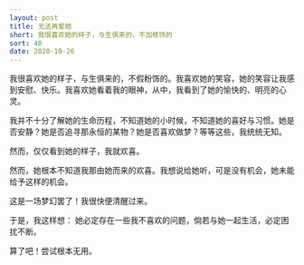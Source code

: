 ```yaml
---
layout: post
title: 无法再爱她
short: 我很喜欢她的样子，与生俱来的，不加修饰的
sort: 40
date: 2020-10-26
---
```


我很喜欢她的样子，与生俱来的，不假粉饰的。我喜欢她的笑容，她的笑容让我感到安慰、快乐。我喜欢她看着我的眼神，从中，我看到了她的愉快的、明亮的心灵。

我并不十分了解她的生命历程，不知道她的小时候，不知道她的喜好与习惯。她是否安静？她是否追寻那永恒的某物？她是否喜欢做梦？等等这些，我统统无知。

然而，仅仅看到她的样子，我就欢喜。

然而，她根本不知道我那由她而来的欢喜。我想说给她听，可是没有机会，她未能给予这样的机会。

这是一场梦幻罢了！我很快便清醒过来。

于是，我这样想：
  她必定存在一些我不喜欢的问题，倘若与她一起生活，必定困扰不断。

算了吧！尝试根本无用。
